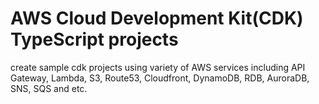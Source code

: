 # AWS Cloud Development Kit(CDK) TypeScript projects

create sample cdk projects using variety of AWS services including API Gateway, Lambda, S3, Route53, Cloudfront, DynamoDB, RDB, AuroraDB, SNS, SQS and etc.
